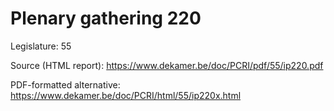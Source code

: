 # Plenary gathering 220

Legislature: 55

Source (HTML report): https://www.dekamer.be/doc/PCRI/pdf/55/ip220.pdf

PDF-formatted alternative: https://www.dekamer.be/doc/PCRI/html/55/ip220x.html

